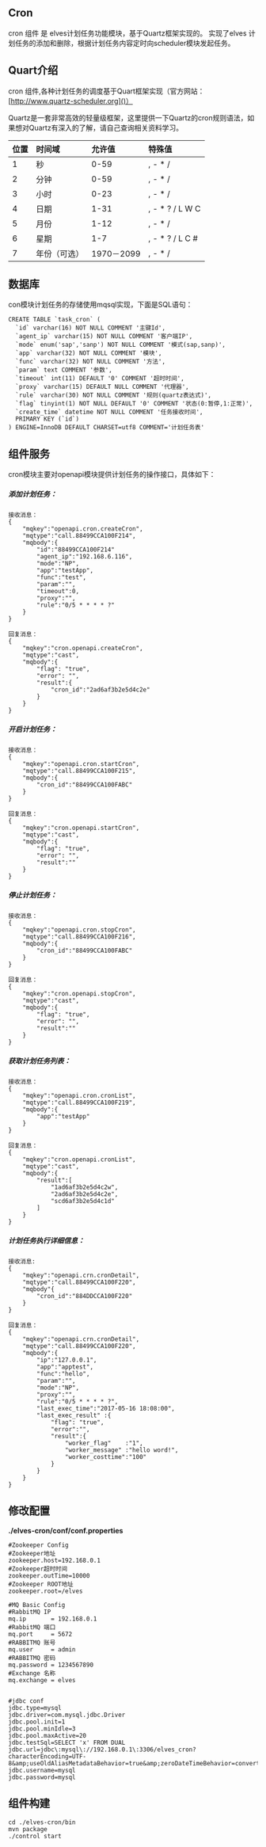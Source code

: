 ## Cron

cron 组件 是 elves计划任务功能模块，基于Quartz框架实现的。 实现了elves 计划任务的添加和删除，根据计划任务内容定时向scheduler模块发起任务。

## Quart介绍

cron 组件,各种计划任务的调度基于Quart框架实现（官方网站：[http://www.quartz-scheduler.org]()）

Quartz是一套非常高效的轻量级框架，这里提供一下Quartz的cron规则语法，如果想对Quartz有深入的了解，请自己查询相关资料学习。

| 位置 | 时间域 | 允许值 | 特殊值 |
| :--- | :--- | :--- | :--- |
| 1 | 秒 | 0-59 | , - \* / |
| 2 | 分钟 | 0-59 | , - \* / |
| 3 | 小时 | 0-23 | , - \* / |
| 4 | 日期 | 1-31 | , - \* ? / L W C |
| 5 | 月份 | 1-12 | , - \* / |
| 6 | 星期 | 1-7 | , - \* ? / L C \# |
| 7 | 年份（可选） | 1970－2099 | , - \* / |

## 数据库

con模块计划任务的存储使用mqsql实现，下面是SQL语句：

    CREATE TABLE `task_cron` (
      `id` varchar(16) NOT NULL COMMENT '主键Id',
      `agent_ip` varchar(15) NOT NULL COMMENT '客户端IP',
      `mode` enum('sap','sanp') NOT NULL COMMENT '模式(sap,sanp)',
      `app` varchar(32) NOT NULL COMMENT '模块',
      `func` varchar(32) NOT NULL COMMENT '方法',
      `param` text COMMENT '参数',
      `timeout` int(11) DEFAULT '0' COMMENT '超时时间',
      `proxy` varchar(15) DEFAULT NULL COMMENT '代理器',
      `rule` varchar(30) NOT NULL COMMENT '规则(quartz表达式)',
      `flag` tinyint(1) NOT NULL DEFAULT '0' COMMENT '状态(0:暂停,1:正常)',
      `create_time` datetime NOT NULL COMMENT '任务接收时间',
      PRIMARY KEY (`id`)
    ) ENGINE=InnoDB DEFAULT CHARSET=utf8 COMMENT='计划任务表'

## 组件服务

cron模块主要对openapi模块提供计划任务的操作接口，具体如下：

##### 添加计划任务：

```
接收消息：
{
    "mqkey":"openapi.cron.createCron",
    "mqtype":"call.88499CCA100F214",
    "mqbody":{
        "id":"88499CCA100F214"
        "agent_ip":"192.168.6.116",
        "mode":"NP",
        "app":"testApp",
        "func":"test",
        "param":"",
        "timeout":0,
        "proxy":"",
        "rule":"0/5 * * * * ?"
    }
}

回复消息：
{
    "mqkey":"cron.openapi.createCron",
    "mqtype":"cast",
    "mqbody":{
        "flag": "true",
        "error": "",
        "result":{
            "cron_id":"2ad6af3b2e5d4c2e"
        }
    }
}
```

##### 开启计划任务：

```
接收消息：
{
    "mqkey":"openapi.cron.startCron",
    "mqtype":"call.88499CCA100F215",
    "mqbody":{
        "cron_id":"88499CCA100FABC"
    }
}

回复消息：
{
    "mqkey":"cron.openapi.startCron",
    "mqtype":"cast",
    "mqbody":{
        "flag": "true",
        "error": "",
        "result":""
    }
}
```

##### 停止计划任务：

```
接收消息：
{
    "mqkey":"openapi.cron.stopCron",
    "mqtype":"call.88499CCA100F216",
    "mqbody":{
        "cron_id":"88499CCA100FABC"
    }
}

回复消息：
{
    "mqkey":"cron.openapi.stopCron",
    "mqtype":"cast",
    "mqbody":{
        "flag": "true",
        "error": "",
        "result":""
    }
}
```

##### 获取计划任务列表：

```
接收消息：
{
    "mqkey":"openapi.cron.cronList",
    "mqtype":"call.88499CCA100F219",
    "mqbody":{
        "app":"testApp"
    }
}

回复消息：
{
    "mqkey":"cron.openapi.cronList",
    "mqtype":"cast",
    "mqbody":{
        "result":[
            "1ad6af3b2e5d4c2w",
            "2ad6af3b2e5d4c2e",
            "scd6af3b2e5d4c1d"
        ]
    }
}
```

##### 计划任务执行详细信息：

```
接收消息:
{
    "mqkey":"openapi.crn.cronDetail",
    "mqtype":"call.88499CCA100F220",
    "mqbody"{
        "cron_id":"884DDCCA100F220"
    }
}

回复消息：
{
    "mqkey":"openapi.crn.cronDetail",
    "mqtype":"call.88499CCA100F220",
    "mqbody":{
        "ip":"127.0.0.1",
        "app":"apptest",
        "func":"hello",
        "param":"",
        "mode":"NP",
        "proxy":"",
        "rule":"0/5 * * * * ?",
        "last_exec_time":"2017-05-16 18:08:00",
        "last_exec_result" :{
            "flag": "true",
            "error":"",
            "result":{
                "worker_flag"    :"1",
                "worker_message" :"hello word!",
                "worker_costtime":"100"
            }
        }
    }
}
```

## 修改配置

**./elves-cron/conf/conf.properties**

```
#Zookeeper Config
#Zookeeper地址
zookeeper.host=192.168.0.1
#Zookeeper超时时间
zookeeper.outTime=10000
#Zookeeper ROOT地址        
zookeeper.root=/elves  

#MQ Basic Config
#RabbitMQ IP
mq.ip       = 192.168.0.1
#RabbitMQ 端口
mq.port     = 5672
#RABBITMQ 账号
mq.user     = admin
#RABBITMQ 密码
mq.password = 1234567890
#Exchange 名称        
mq.exchange = elves


#jdbc conf
jdbc.type=mysql
jdbc.driver=com.mysql.jdbc.Driver
jdbc.pool.init=1
jdbc.pool.minIdle=3
jdbc.pool.maxActive=20
jdbc.testSql=SELECT 'x' FROM DUAL
jdbc.url=jdbc\:mysql\://192.168.0.1\:3306/elves_cron?characterEncoding=UTF-8&amp;useOldAliasMetadataBehavior=true&amp;zeroDateTimeBehavior=convertToNull
jdbc.username=mysql
jdbc.password=mysql
```

## 组件构建

```
cd ./elves-cron/bin
mvn package
./control start
```

```

```



